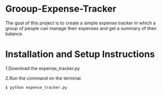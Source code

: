 # Grooup-Expense-Tracker
The goal of this project is to create a simple expense tracker in which a group of people can manage their expenses and get a summary of their balance.

# Installation and Setup Instructions
1.Download the expense_tracker.py

2.Run the command on the terminal. 

    $ python expense_tracker.py


